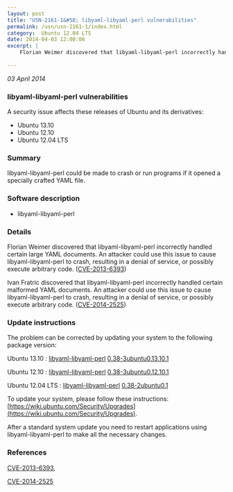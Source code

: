 ```yaml
---
layout: post
title: "USN-2161-1&#58; libyaml-libyaml-perl vulnerabilities"
permalink: /usn/usn-2161-1/index.html
category:  Ubuntu 12.04 LTS
date: 2014-04-03 12:00:00
excerpt: |
    Florian Weimer discovered that libyaml-libyaml-perl incorrectly handled certain large YAML documents. An attacker could use this issue to cause libyaml-libyaml-perl to crash, resulting in a denial of service, or possibly execute arbitrary code. ([CVE-2013-6393](http://people.ubuntu.com/~ubuntu-security/cve/CVE-2013-6393))
    
--- 
```

 
 

*03 April 2014*

### libyaml-libyaml-perl vulnerabilities

A security issue affects these releases of Ubuntu and its derivatives:

* Ubuntu 13.10
* Ubuntu 12.10
* Ubuntu 12.04 LTS

### Summary

libyaml-libyaml-perl could be made to crash or run programs if it opened a specially crafted YAML file.

### Software description

* libyaml-libyaml-perl 

### Details

Florian Weimer discovered that libyaml-libyaml-perl incorrectly handled certain large YAML documents. An attacker could use this issue to cause libyaml-libyaml-perl to crash, resulting in a denial of service, or possibly execute arbitrary code. ([CVE-2013-6393](http://people.ubuntu.com/~ubuntu-security/cve/CVE-2013-6393))

Ivan Fratric discovered that libyaml-libyaml-perl incorrectly handled certain malformed YAML documents. An attacker could use this issue to cause libyaml-libyaml-perl to crash, resulting in a denial of service, or possibly execute arbitrary code. ([CVE-2014-2525](http://people.ubuntu.com/~ubuntu-security/cve/CVE-2014-2525)) 

### Update instructions

The problem can be corrected by updating your system to the following package version:

Ubuntu 13.10
 : [libyaml-libyaml-perl](https://launchpad.net/ubuntu/+source/libyaml-libyaml-perl) <span> [0.38-3ubuntu0.13.10.1](https://launchpad.net/ubuntu/+source/libyaml-libyaml-perl/0.38-3ubuntu0.13.10.1) </span> 

Ubuntu 12.10
 : [libyaml-libyaml-perl](https://launchpad.net/ubuntu/+source/libyaml-libyaml-perl) <span> [0.38-3ubuntu0.12.10.1](https://launchpad.net/ubuntu/+source/libyaml-libyaml-perl/0.38-3ubuntu0.12.10.1) </span> 

Ubuntu 12.04 LTS
 : [libyaml-libyaml-perl](https://launchpad.net/ubuntu/+source/libyaml-libyaml-perl) <span> [0.38-2ubuntu0.1](https://launchpad.net/ubuntu/+source/libyaml-libyaml-perl/0.38-2ubuntu0.1) </span> 

To update your system, please follow these instructions: [https://wiki.ubuntu.com/Security/Upgrades](https://wiki.ubuntu.com/Security/Upgrades).

After a standard system update you need to restart applications using libyaml-libyaml-perl to make all the necessary changes. 

### References

 
 [CVE-2013-6393](http://people.ubuntu.com/~ubuntu-security/cve/CVE-2013-6393), 

 [CVE-2014-2525](http://people.ubuntu.com/~ubuntu-security/cve/CVE-2014-2525)
 

